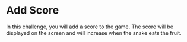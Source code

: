 # Add Score

In this challenge, you will add a score to the game. The score will be displayed on the screen and will increase when the snake eats the fruit.